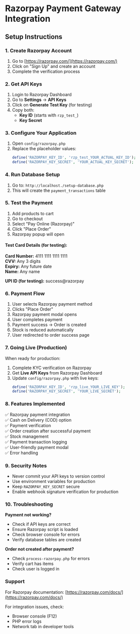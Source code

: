 # Razorpay Payment Gateway Integration

## Setup Instructions

### 1. Create Razorpay Account

1. Go to [https://razorpay.com/](https://razorpay.com/)
2. Click on "Sign Up" and create an account
3. Complete the verification process

### 2. Get API Keys

1. Login to Razorpay Dashboard
2. Go to **Settings** → **API Keys**
3. Click on **Generate Test Key** (for testing)
4. Copy both:
   - **Key ID** (starts with `rzp_test_`)
   - **Key Secret**

### 3. Configure Your Application

1. Open `config/razorpay.php`
2. Replace the placeholder values:
   ```php
   define('RAZORPAY_KEY_ID', 'rzp_test_YOUR_ACTUAL_KEY_ID');
   define('RAZORPAY_KEY_SECRET', 'YOUR_ACTUAL_KEY_SECRET');
   ```

### 4. Run Database Setup

1. Go to: `http://localhost./setup-database.php`
2. This will create the `payment_transactions` table

### 5. Test the Payment

1. Add products to cart
2. Go to checkout
3. Select "Pay Online (Razorpay)"
4. Click "Place Order"
5. Razorpay popup will open

#### Test Card Details (for testing):

**Card Number:** 4111 1111 1111 1111  
**CVV:** Any 3 digits  
**Expiry:** Any future date  
**Name:** Any name

**UPI ID (for testing):** success@razorpay

### 6. Payment Flow

1. User selects Razorpay payment method
2. Clicks "Place Order"
3. Razorpay payment modal opens
4. User completes payment
5. Payment success → Order is created
6. Stock is reduced automatically
7. User redirected to order success page

### 7. Going Live (Production)

When ready for production:

1. Complete KYC verification on Razorpay
2. Get **Live API Keys** from Razorpay Dashboard
3. Update `config/razorpay.php` with live keys:
   ```php
   define('RAZORPAY_KEY_ID', 'rzp_live_YOUR_LIVE_KEY');
   define('RAZORPAY_KEY_SECRET', 'YOUR_LIVE_SECRET');
   ```

### 8. Features Implemented

✅ Razorpay payment integration  
✅ Cash on Delivery (COD) option  
✅ Payment verification  
✅ Order creation after successful payment  
✅ Stock management  
✅ Payment transaction logging  
✅ User-friendly payment modal  
✅ Error handling  

### 9. Security Notes

- Never commit your API keys to version control
- Use environment variables for production
- Keep `RAZORPAY_KEY_SECRET` secure
- Enable webhook signature verification for production

### 10. Troubleshooting

**Payment not working?**
- Check if API keys are correct
- Ensure Razorpay script is loaded
- Check browser console for errors
- Verify database tables are created

**Order not created after payment?**
- Check `process-razorpay.php` for errors
- Verify cart has items
- Check user is logged in

### Support

For Razorpay documentation: [https://razorpay.com/docs/](https://razorpay.com/docs/)

For integration issues, check:
- Browser console (F12)
- PHP error logs
- Network tab in developer tools
